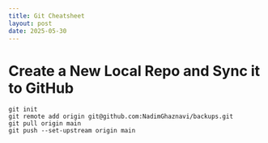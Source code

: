 ```yaml
---
title: Git Cheatsheet
layout: post
date: 2025-05-30
---
```


# Create a New Local Repo and Sync it to GitHub

```
git init
git remote add origin git@github.com:NadimGhaznavi/backups.git
git pull origin main
git push --set-upstream origin main


